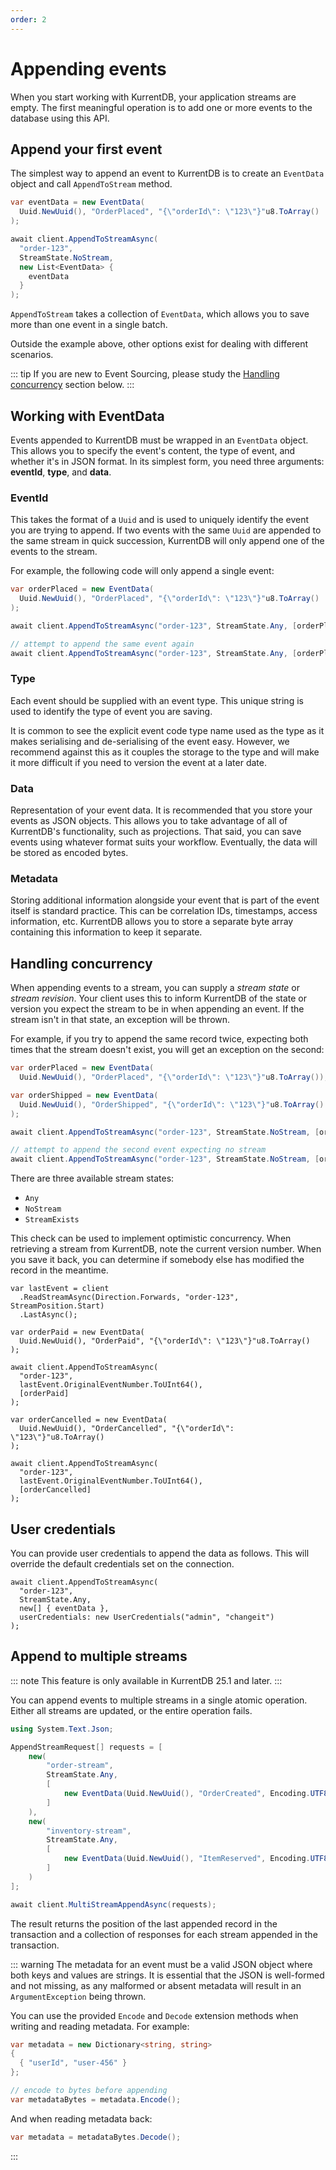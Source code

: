 ```yaml
---
order: 2
---
```


# Appending events

When you start working with KurrentDB, your application streams are empty. The
first meaningful operation is to add one or more events to the database using
this API.

## Append your first event

The simplest way to append an event to KurrentDB is to create an `EventData` object and call `AppendToStream` method.

```cs
var eventData = new EventData(
  Uuid.NewUuid(), "OrderPlaced", "{\"orderId\": \"123\"}"u8.ToArray()
);

await client.AppendToStreamAsync(
  "order-123",
  StreamState.NoStream,
  new List<EventData> {
    eventData
  }
);
```

`AppendToStream` takes a collection of `EventData`, which allows you to save more than one event in a single batch.
 
Outside the example above, other options exist for dealing with different scenarios. 

::: tip
If you are new to Event Sourcing, please study the [Handling concurrency](#handling-concurrency) section below.
:::

## Working with EventData

Events appended to KurrentDB must be wrapped in an `EventData` object. This allows you to specify the event's content, the type of event, and whether it's in JSON format. In its simplest form, you need three arguments:  **eventId**, **type**, and **data**.

### EventId

This takes the format of a `Uuid` and is used to uniquely identify the event you are trying to append. If two events with the same `Uuid` are appended to the same stream in quick succession, KurrentDB will only append one of the events to the stream. 

For example, the following code will only append a single event:

```cs
var orderPlaced = new EventData(
  Uuid.NewUuid(), "OrderPlaced", "{\"orderId\": \"123\"}"u8.ToArray()
);

await client.AppendToStreamAsync("order-123", StreamState.Any, [orderPlaced]);

// attempt to append the same event again
await client.AppendToStreamAsync("order-123", StreamState.Any, [orderPlaced]);
```

### Type

Each event should be supplied with an event type. This unique string is used to identify the type of event you are saving. 

It is common to see the explicit event code type name used as the type as it makes serialising and de-serialising of the event easy. However, we recommend against this as it couples the storage to the type and will make it more difficult if you need to version the event at a later date.

### Data

Representation of your event data. It is recommended that you store your events as JSON objects.  This allows you to take advantage of all of KurrentDB's functionality, such as projections. That said, you can save events using whatever format suits your workflow. Eventually, the data will be stored as encoded bytes.

### Metadata

Storing additional information alongside your event that is part of the event itself is standard practice. This can be correlation IDs, timestamps, access information, etc. KurrentDB allows you to store a separate byte array containing this information to keep it separate.

## Handling concurrency

When appending events to a stream, you can supply a *stream state* or *stream revision*. Your client uses this to inform KurrentDB of the state or version you expect the stream to be in when appending an event. If the stream isn't in that state, an exception will be thrown. 

For example, if you try to append the same record twice, expecting both times that the stream doesn't exist, you will get an exception on the second:

```cs
var orderPlaced = new EventData(
  Uuid.NewUuid(), "OrderPlaced", "{\"orderId\": \"123\"}"u8.ToArray());

var orderShipped = new EventData(
  Uuid.NewUuid(), "OrderShipped", "{\"orderId\": \"123\"}"u8.ToArray()
);

await client.AppendToStreamAsync("order-123", StreamState.NoStream, [orderPlaced]);

// attempt to append the second event expecting no stream
await client.AppendToStreamAsync("order-123", StreamState.NoStream, [orderShipped]);
```

There are three available stream states: 
- `Any`
- `NoStream`
- `StreamExists`

This check can be used to implement optimistic concurrency. When retrieving a
stream from KurrentDB, note the current version number. When you save it
back, you can determine if somebody else has modified the record in the
meantime.

```cs{1-3,11,21}
var lastEvent = client
  .ReadStreamAsync(Direction.Forwards, "order-123", StreamPosition.Start)
  .LastAsync();

var orderPaid = new EventData(
  Uuid.NewUuid(), "OrderPaid", "{\"orderId\": \"123\"}"u8.ToArray()
);

await client.AppendToStreamAsync(
  "order-123",
  lastEvent.OriginalEventNumber.ToUInt64(),
  [orderPaid]
);

var orderCancelled = new EventData(
  Uuid.NewUuid(), "OrderCancelled", "{\"orderId\": \"123\"}"u8.ToArray()
);

await client.AppendToStreamAsync(
  "order-123",
  lastEvent.OriginalEventNumber.ToUInt64(),
  [orderCancelled]
);
```

## User credentials

You can provide user credentials to append the data as follows. This will override the default credentials set on the connection.

```cs{5}
await client.AppendToStreamAsync(
  "order-123",
  StreamState.Any,
  new[] { eventData },
  userCredentials: new UserCredentials("admin", "changeit")
);
```

## Append to multiple streams

::: note
This feature is only available in KurrentDB 25.1 and later. 
:::

You can append events to multiple streams in a single atomic operation. Either all streams are updated, or the entire operation fails.

```cs
using System.Text.Json;

AppendStreamRequest[] requests = [
	new(
		"order-stream",
		StreamState.Any,
		[
			new EventData(Uuid.NewUuid(), "OrderCreated", Encoding.UTF8.GetBytes("{\"orderId\": \"21345\", \"amount\": 99.99}"))
		]
	),
	new(
		"inventory-stream",
		StreamState.Any,
		[
			new EventData(Uuid.NewUuid(), "ItemReserved", Encoding.UTF8.GetBytes("{\"itemId\": \"abc123\", \"quantity\": 2}"))
		]
	)
];

await client.MultiStreamAppendAsync(requests);
```

The result returns the position of the last appended record in the transaction and a collection of responses for each stream appended in the transaction.

::: warning
The metadata for an event must be a valid JSON object where both keys and values are strings. It is essential that the JSON is well-formed and not missing, as any malformed or absent metadata will result in an `ArgumentException` being thrown.

You can use the provided `Encode` and `Decode` extension methods when writing
and reading metadata. For example:

```cs
var metadata = new Dictionary<string, string>
{
  { "userId", "user-456" }
};

// encode to bytes before appending
var metadataBytes = metadata.Encode();
```

And when reading metadata back:

```cs
var metadata = metadataBytes.Decode();
```
:::

